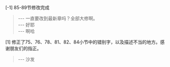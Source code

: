 
[-1] 85-89节修改完成
>--- 一直要改到最新章吗？全部大修啊。<br>
>--- 好耶<br>
>--- 啊哈<br>

[1] 修正了75、76、78、81、82、84小节中的错别字，以及描述不当的地方。感谢朋友们的指正。
>--- 沙发<br>
